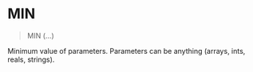 # MIN

> MIN (...)

Minimum value of parameters. Parameters can be anything (arrays, ints, reals, strings).


